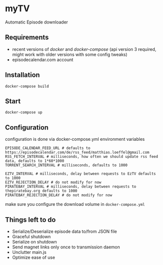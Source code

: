 # myTV
Automatic Episode downloader

## Requirements
- recent versions of _docker_ and _docker-compose_ (api version 3 required, might work with older versions with some config tweaks)
- episodecalendar.com account

## Installation
```
docker-compose build
```
## Start
```
docker-compose up
```
## Configuration
configuration is done via docker-compose.yml environment variables
```
EPISODE_CALENDAR_FEED_URL # defaults to https://episodecalendar.com/de/rss_feed/matthias.loeffel@gmail.com
RSS_FETCH_INTERVAL # milliseconds, how often we should update rss feed data, defaults to 1*60*1000
TORRENT_SEARCH_INTERVAL # milliseconds, defaults to 1000

EZTV_INTERVAL # milliseconds, delay between requests to EzTV defaults to 1000
EZTV_REJECTION_DELAY # do not modify for now
PIRATEBAY_INTERVAL # milliseconds, delay between requests to thepiratebay.org defaults to 1000
PIRATEBAY_REJECTION_DELAY # do not modify for now
```
make sure you configure the download volume in ```docker-compose.yml```

## Things left to do
- Serialize/Deserialize episode data to/from JSON file
- Graceful shutdown
- Serialize on shutdown
- Send magnet links only once to transmission daemon
- Unclutter main.js
- Optimize ease of use
